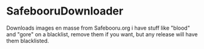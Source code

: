 # SafebooruDownloader
Downloads images en masse from Safebooru.org
i have stuff like "blood" and "gore" on a blacklist, remove them if you want, but any release will have them blacklisted.
